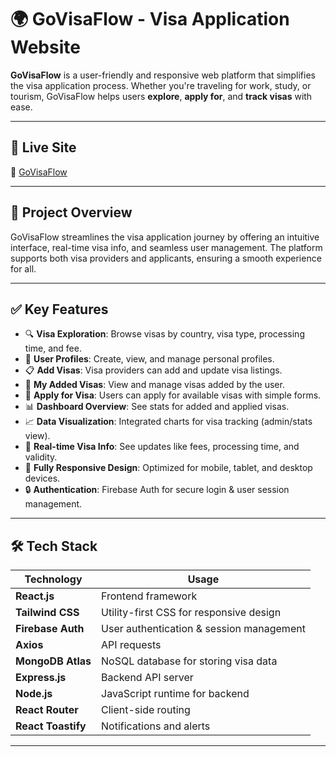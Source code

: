 # 🌍 GoVisaFlow - Visa Application Website

**GoVisaFlow** is a user-friendly and responsive web platform that simplifies the visa application process. Whether you're traveling for work, study, or tourism, GoVisaFlow helps users **explore**, **apply for**, and **track visas** with ease.

---

## 🚀 Live Site
🔗 [GoVisaFlow](https://govisaflow.netlify.app/)

---

## 📌 Project Overview

GoVisaFlow streamlines the visa application journey by offering an intuitive interface, real-time visa info, and seamless user management. The platform supports both visa providers and applicants, ensuring a smooth experience for all.

---

## ✅ Key Features

- 🔍 **Visa Exploration**: Browse visas by country, visa type, processing time, and fee.
- 👤 **User Profiles**: Create, view, and manage personal profiles.
- 📋 **Add Visas**: Visa providers can add and update visa listings.
- 📂 **My Added Visas**: View and manage visas added by the user.
- 📝 **Apply for Visa**: Users can apply for available visas with simple forms.
- 📊 **Dashboard Overview**: See stats for added and applied visas.
- 📈 **Data Visualization**: Integrated charts for visa tracking (admin/stats view).
- 📅 **Real-time Visa Info**: See updates like fees, processing time, and validity.
- 📱 **Fully Responsive Design**: Optimized for mobile, tablet, and desktop devices.
- 🔒 **Authentication**: Firebase Auth for secure login & user session management.

---

## 🛠 Tech Stack

| Technology      | Usage                                   |
|------------------|------------------------------------------|
| **React.js**      | Frontend framework                      |
| **Tailwind CSS**  | Utility-first CSS for responsive design |
| **Firebase Auth** | User authentication & session management |
| **Axios**         | API requests                            |
| **MongoDB Atlas** | NoSQL database for storing visa data    |
| **Express.js**    | Backend API server                      |
| **Node.js**       | JavaScript runtime for backend          |
| **React Router**  | Client-side routing                     |
| **React Toastify**| Notifications and alerts                |

---